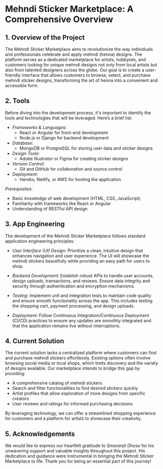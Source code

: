 # Mehndi Sticker Marketplace: A Comprehensive Overview

## 1. Overview of the Project

The Mehndi Sticker Marketplace aims to revolutionize the way individuals and professionals celebrate and apply mehndi (henna) designs. The platform serves as a dedicated marketplace for artists, hobbyists, and customers looking for unique mehndi designs not only from local artists but also from talented designers across the globe. Our goal is to create a user-friendly interface that allows customers to browse, select, and purchase mehndi sticker designs, transforming the art of henna into a convenient and accessible form.

## 2. Tools 

Before diving into the development process, it's important to identify the tools and technologies that will be leveraged. Here’s a brief list:

- *Frameworks & Languages*: 
  - React or Angular for front-end development
  - Node.js or Django for backend development
- *Database*: 
  - MongoDB or PostgreSQL for storing user data and sticker designs
- *Design Tools*: 
  - Adobe Illustrator or Figma for creating sticker designs
- *Version Control*: 
  - Git and GitHub for collaboration and source control
- *Deployment*: 
  - Heroku, Netlify, or AWS for hosting the application

*Prerequisites*:
- Basic knowledge of web development (HTML, CSS, JavaScript)
- Familiarity with frameworks like React or Angular
- Understanding of RESTful API design

## 3. App Engineering

The development of the Mehndi Sticker Marketplace follows standard application engineering principles:

- *User Interface (UI) Design*: Prioritize a clean, intuitive design that enhances navigation and user experience. The UI will showcase the mehndi stickers beautifully while providing an easy path for users to shop.

- *Backend Development*: Establish robust APIs to handle user accounts, design uploads, transactions, and reviews. Ensure data integrity and security through authentication and encryption mechanisms.

- *Testing*: Implement unit and integration tests to maintain code quality and ensure smooth functionality across the app. This includes testing the shopping cart, payment processing, and design uploads.

- *Deployment*: Follow Continuous Integration/Continuous Deployment (CI/CD) practices to ensure any updates are smoothly integrated and that the application remains live without interruptions.

## 4. Current Solution

The current solution lacks a centralized platform where customers can find and purchase mehndi stickers effortlessly. Existing options often involve browsing social media or local shops, which limits discovery and the variety of designs available. Our marketplace intends to bridge this gap by providing:

- A comprehensive catalog of mehndi stickers
- Search and filter functionalities to find desired stickers quickly
- Artist profiles that allow exploration of more designs from specific creators
- User reviews and ratings for informed purchasing decisions

By leveraging technology, we can offer a streamlined shopping experience for customers and a platform for artists to showcase their creativity.

## 5. Acknowledgements

We would like to express our heartfelt gratitude to *Smaranjit Ghose* for his unwavering support and valuable insights throughout this project. His dedication and guidance were instrumental in bringing the Mehndi Sticker Marketplace to life. Thank you for being an essential part of this journey!
